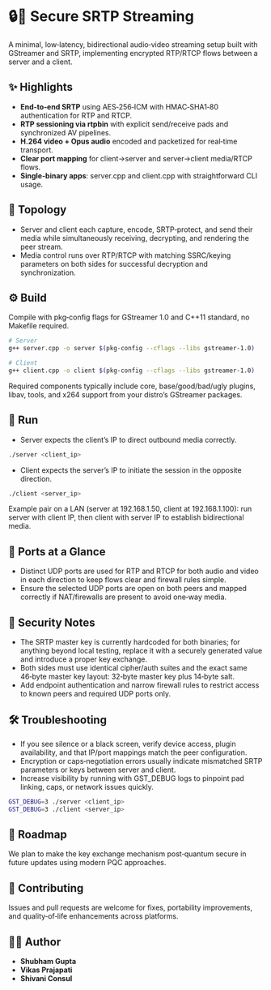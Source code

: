 # 🔒🎥 Secure SRTP Streaming

A minimal, low‑latency, bidirectional audio‑video streaming setup built with GStreamer and SRTP, implementing encrypted RTP/RTCP flows between a server and a client.

## ✨ Highlights

- **End‑to‑end SRTP** using AES‑256‑ICM with HMAC‑SHA1‑80 authentication for RTP and RTCP.
- **RTP sessioning via rtpbin** with explicit send/receive pads and synchronized AV pipelines.
- **H.264 video + Opus audio** encoded and packetized for real‑time transport.
- **Clear port mapping** for client→server and server→client media/RTCP flows.
- **Single‑binary apps**: server.cpp and client.cpp with straightforward CLI usage.

## 🧭 Topology

- Server and client each capture, encode, SRTP‑protect, and send their media while simultaneously receiving, decrypting, and rendering the peer stream.
- Media control runs over RTP/RTCP with matching SSRC/keying parameters on both sides for successful decryption and synchronization.

## ⚙️ Build

Compile with pkg‑config flags for GStreamer 1.0 and C++11 standard, no Makefile required.

```bash
# Server
g++ server.cpp -o server $(pkg-config --cflags --libs gstreamer-1.0)

# Client
g++ client.cpp -o client $(pkg-config --cflags --libs gstreamer-1.0)
```

Required components typically include core, base/good/bad/ugly plugins, libav, tools, and x264 support from your distro’s GStreamer packages.

## 🚀 Run

- Server expects the client’s IP to direct outbound media correctly.

```bash
./server <client_ip>
```

- Client expects the server’s IP to initiate the session in the opposite direction.

```bash
./client <server_ip>
```

Example pair on a LAN (server at 192.168.1.50, client at 192.168.1.100): run server with client IP, then client with server IP to establish bidirectional media.

## 🔌 Ports at a Glance

- Distinct UDP ports are used for RTP and RTCP for both audio and video in each direction to keep flows clear and firewall rules simple.
- Ensure the selected UDP ports are open on both peers and mapped correctly if NAT/firewalls are present to avoid one‑way media.

## 🔐 Security Notes

- The SRTP master key is currently hardcoded for both binaries; for anything beyond local testing, replace it with a securely generated value and introduce a proper key exchange.
- Both sides must use identical cipher/auth suites and the exact same 46‑byte master key layout: 32‑byte master key plus 14‑byte salt.
- Add endpoint authentication and narrow firewall rules to restrict access to known peers and required UDP ports only.

## 🛠️ Troubleshooting

- If you see silence or a black screen, verify device access, plugin availability, and that IP/port mappings match the peer configuration.
- Encryption or caps‑negotiation errors usually indicate mismatched SRTP parameters or keys between server and client.
- Increase visibility by running with GST_DEBUG logs to pinpoint pad linking, caps, or network issues quickly.

```bash
GST_DEBUG=3 ./server <client_ip>
GST_DEBUG=3 ./client <server_ip>
```

## 🧩 Roadmap

We plan to make the key exchange mechanism post‑quantum secure in future updates using modern PQC approaches.

## 🤝 Contributing

Issues and pull requests are welcome for fixes, portability improvements, and quality‑of‑life enhancements across platforms.

## 👨‍💻 Author

- **Shubham Gupta** 
- **Vikas Prajapati** 
- **Shivani Consul**
